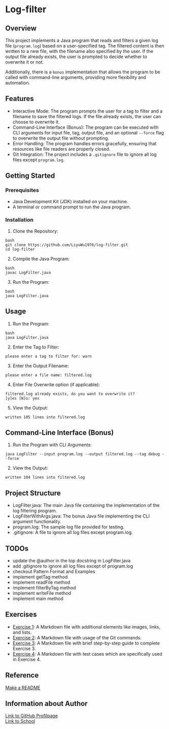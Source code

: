# Log-filter
## Overview

This project implements a Java program that reads and filters a given log file (`program.log`) based on a user-specified tag. The filtered content is then written to a new file, with the filename also specified by the user. If the output file already exists, the user is prompted to decide whether to overwrite it or not.

Additionally, there is a `bonus` implementation that allows the program to be called with command-line arguments, providing more flexibility and automation.

## Features

* Interactive Mode: The program prompts the user for a tag to filter and a filename to save the filtered logs. If the file already exists, the user can choose to overwrite it.
* Command-Line Interface (Bonus): The program can be executed with CLI arguments for input file, tag, output file, and an optional `--force` flag to overwrite the output file without prompting.
* Error Handling: The program handles errors gracefully, ensuring that resources like file readers are properly closed.
* Git Integration: The project includes a `.gitignore` file to ignore all log files except `program.log`.

## Getting Started
### Prerequisites

* Java Development Kit (JDK) installed on your machine.
* A terminal or command prompt to run the Java program.

### Installation

1. Clone the Repository:
```
bash
git clone https://github.com/LiyuWu1976/log-filter.git
cd log-filter
```
2. Compile the Java Program:
```
bash
javac LogFilter.java
```
3. Run the Program:
```
bash
java LogFilter.java
```

## Usage

1. Run the Program:
```
bash
java LogFilter.java
```
2. Enter the Tag to Filter:
```
please enter a tag to filter for: warn
```
3. Enter the Output Filename:
```
please enter a file name: filtered.log
```
4. Enter File Overwrite option (if applicable):
```
filtered.log already exists, do you want to overwrite it?
[y]es [N]o: yes
```
5. View the Output:
```
written 105 lines into filtered.log
```

## Command-Line Interface (Bonus)

1. Run the Program with CLI Arguments:
```
java LogFilter --input program.log --output filtered.log --tag debug --force
```
2. View the Output:
```
written 104 lines into filtered.log
```

## Project Structure

* LogFilter.java: The main Java file containing the implementation of the log filtering program.
* LogFilterWithArgs.java: The bonus Java file implementing the CLI argument functionality.
* program.log: The sample log file provided for testing.
* .gitignore: A file to ignore all log files except program.log.



## TODOs

- update the @author in the top docstring in LogFilter.java
- add .gitignore to ignore all log files except of program.log
- checkout Pattern Format and Examples
- implement getTag method
- implement readFile method
- implement filterByTag method
- implement writeFile method
- implement main method

## Exercises

- [Exercise 1](./exercise1.md): A Markdown file with additional elements like images, links, and lists.
- [Exercise 2](./exercise2.md): A Markdown file with usage of the Git commands.
- [Exercise 3](./exercise3.md): A Markdown file with brief step-by-step guide to complete Exercise 3.
- [Exercise 4](./exercise4.md): A Markdown file with test cases which are specifically used in Exercise 4.

## Reference
[//]: # (These are reference links used in the program)
[Make a README](http://www.Makeareadme.com)

## Information about Author
[Link to GitHub Profilpage](https://github.com/LiyuWu1976/msd24_wu_liyu.git)\
[Link to School](https://www.fh-joanneum.at/)
